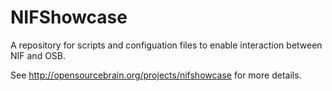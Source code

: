 NIFShowcase
===========

A repository for scripts and configuation files to enable interaction between NIF and OSB.

See http://opensourcebrain.org/projects/nifshowcase for more details.
